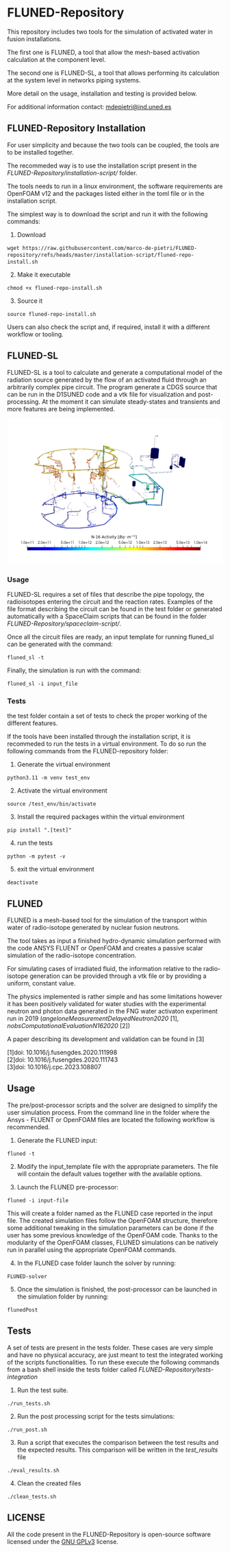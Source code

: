 # FLUNED-Repository

This repository includes two tools for the simulation of activated water in fusion installations.

The first one is FLUNED, a tool that allow the mesh-based activation calculation at the component level.

The second one is FLUNED-SL, a tool that allows performing its calculation at the system level in networks piping systems.

More detail on the usage, installation and testing is provided below.

For additional information contact: mdepietri@ind.uned.es

## FLUNED-Repository Installation

For user simplicity and because the two tools can be coupled, the tools are to be installed together.

The recommeded way is to use the installation script present in the _FLUNED-Repository/installation-script/_ folder.

The tools needs to run in a linux environment, the software requirements are OpenFOAM v12 and the packages listed either in the toml file or in the installation script.

The simplest way is to download the script and run it with the following commands:

1. Download
```
wget https://raw.githubusercontent.com/marco-de-pietri/FLUNED-repository/refs/heads/master/installation-script/fluned-repo-install.sh
```

2. Make it executable
```
chmod +x fluned-repo-install.sh
```
3. Source it
```
source fluned-repo-install.sh
```


Users can also check the script and, if required, install it with a different workflow or tooling.

## FLUNED-SL

FLUNED-SL is a tool to calculate and generate a computational model of the
radiation source generated by the flow of an activated fluid through an
arbitrarily complex pipe circuit. The program generate a CDGS source that can be run in the
D1SUNED code and a vtk file for visualization and post-processing. At the moment
it can simulate steady-states and transients and more features are being implemented.

![mcflow output example](/doc/example.png)

### Usage

FLUNED-SL requires a set of files that describe the pipe topology, the radioisotopes entering the circuit and the reaction rates. Examples of the file format describing the circuit can be found in the test folder or generated automatically with a SpaceClaim scripts that can be found in the folder _FLUNED-Repository/spaceclaim-script/_.

Once all the circuit files are ready, an input template for running fluned_sl can be generated with the command:

```
fluned_sl -t
```

Finally, the simulation is run with the command:

```
fluned_sl -i input_file
```
### Tests

the test folder contain a set of tests to check the proper working of the different features.

If the tools have been installed through the installation script, it is recommeded to run the tests in a virtual environment. To do so run the following commands from the FLUNED-repository folder:

1. Generate the virtual environment
```
python3.11 -m venv test_env
```

2. Activate the virtual environment
```
source /test_env/bin/activate
```

3. Install the required packages within the virtual environment
```
pip install ".[test]"
```

4. run the tests
```
python -m pytest -v
```

5. exit the virtual environment
```
deactivate
```

## FLUNED

FLUNED is a mesh-based tool for the simulation of the transport within water of radio-isotope generated by nuclear fusion neutrons.

The tool takes as input a finished hydro-dynamic simulation performed with the code ANSYS FLUENT or OpenFOAM and creates a passive scalar simulation of the radio-isotope concentration.

For simulating cases of irradiated fluid, the information relative to the radio-isotope generation can be provided through a vtk file or by providing a uniform, constant value.

The physics implemented is rather simple and has some limitations however it has been positively validated for water studies with the experimental neutron and photon data generated in the FNG water activaton experiment run in 2019 (_angeloneMeasurementDelayedNeutron2020_ [1], _nobsComputationalEvaluationN162020_ [2])

A paper describing its development and validation can be found in [3]

[1]doi: 10.1016/j.fusengdes.2020.111998\
[2]doi: 10.1016/j.fusengdes.2020.111743\
[3]doi: 10.1016/j.cpc.2023.108807

## Usage

The pre/post-processor scripts and the solver are designed to simplify the user simulation process. From the command line in the folder where the Ansys - FLUENT or OpenFOAM files are located the following workflow is recommended.

 1.	Generate the FLUNED input:

 ```
 fluned -t
 ```

 2.	Modify the input_template file with the appropriate parameters. The file will contain the default values together with the available options.

 3.	Launch the FLUNED pre-processor:

 ```
 fluned -i input-file
 ```

This will create a folder named as the FLUNED case reported in the input file. The created simulation files follow the OpenFOAM structure, therefore some additional tweaking in the simulation parameters can be done if the user has some previous knowledge of the OpenFOAM code. Thanks to the modularity of the OpenFOAM classes, FLUNED simulations can be natively run in parallel using the appropriate OpenFOAM commands.

4.	In the FLUNED case folder launch the solver by running:

```
FLUNED-solver
```

5.	Once the simulation is finished, the post-processor can be launched in the simulation folder by running:

```
flunedPost
```

## Tests

A set of tests are present in the tests folder. These cases are very simple and have no physical accuracy, are just meant to test the integrated working of the scripts functionalities.
To run these execute the following commands from a bash shell inside the tests folder called _FLUNED-Repository/tests-integration_

1. Run the test suite.

```
./run_tests.sh
```

2. Run the post processing script for the tests simulations:

```
./run_post.sh
```

3. Run a script that executes the comparison between the test results and the expected results. This comparison will be written in the _test_results_ file
```
./eval_results.sh
```

4. Clean the created files
```
./clean_tests.sh
```

## LICENSE
All the code present in the FLUNED-Repository is open-source software licensed under the [GNU GPLv3](./LICENSE) license.
